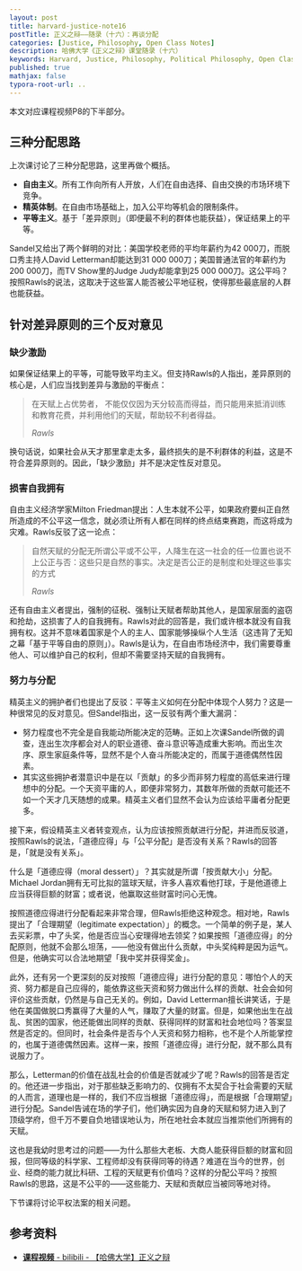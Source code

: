 ```yaml
---
layout: post
title: harvard-justice-note16
postTitle: 正义之辩——随录（十六）：再谈分配
categories: [Justice, Philosophy, Open Class Notes]
description: 哈佛大学《正义之辩》课堂随录（十六）
keywords: Harvard, Justice, Philosophy, Political Philosophy, Open Class Notes
published: true
mathjax: false
typora-root-url: ..
---
```


本文对应课程视频P8的下半部分。

## 三种分配思路

上次课讨论了三种分配思路，这里再做个概括。

- **自由主义**。所有工作向所有人开放，人们在自由选择、自由交换的市场环境下竞争。
- **精英体制**。在自由市场基础上，加入公平均等机会的限制条件。
- **平等主义**。基于「差异原则」（即便最不利的群体也能获益），保证结果上的平等。

Sandel又给出了两个鲜明的对比：美国学校老师的平均年薪约为42 000刀，而脱口秀主持人David Letterman却能达到31 000 000刀；美国普通法官的年薪约为200 000刀，而TV Show里的Judge Judy却能拿到25 000 000刀。这公平吗？按照Rawls的说法，这取决于这些富人能否被公平地征税，使得那些最底层的人群也能获益。

## 针对差异原则的三个反对意见

### 缺少激励
如果保证结果上的平等，可能导致平均主义。但支持Rawls的人指出，差异原则的核心是，人们应当找到差异与激励的平衡点：

>在天赋上占优势者， 不能仅仅因为天分较高而得益，而只能用来抵消训练和教育花费，并利用他们的天赋，帮助较不利者得益。
>
>*Rawls*

换句话说，如果社会从天才那里拿走太多，最终损失的是不利群体的利益，这是不符合差异原则的。因此，「缺少激励」并不是决定性反对意见。

### 损害自我拥有

自由主义经济学家Milton Friedman提出：人生本就不公平，如果政府要纠正自然所造成的不公平这一信念，就必须让所有人都在同样的终点结束赛跑，而这将成为灾难。Rawls反驳了这一论点：

>自然天赋的分配无所谓公平或不公平，人降生在这一社会的任一位置也说不上公正与否：这些只是自然的事实。决定是否公正的是制度和处理这些事实的方式
>
>*Rawls*

还有自由主义者提出，强制的征税、强制让天赋者帮助其他人，是国家层面的盗窃和抢劫，这损害了人的自我拥有。Rawls对此的回答是，我们或许根本就没有自我拥有权。这并不意味着国家是个人的主人、国家能够操纵个人生活（这违背了无知之幕「基于平等自由的原则」）。Rawls是认为，在自由市场经济中，我们需要尊重他人、可以维护自己的权利，但却不需要坚持天赋的自我拥有。

### 努力与分配

精英主义的拥护者们也提出了反驳：平等主义如何在分配中体现个人努力？这是一种很常见的反对意见。但Sandel指出，这一反驳有两个重大漏洞：

- 努力程度也不完全是自我能动所能决定的范畴。正如上次课Sandel所做的调查，连出生次序都会对人的职业道德、奋斗意识等造成重大影响。而出生次序、原生家庭条件等，显然不是个人奋斗所能决定的，而属于道德偶然性因素。
- 其实这些拥护者潜意识中是在以「贡献」的多少而非努力程度的高低来进行理想中的分配。一个天资平庸的人，即便非常努力，其数年所做的贡献可能还不如一个天才几天随想的成果。精英主义者们显然不会认为应该给平庸者分配更多。

接下来，假设精英主义者转变观点，认为应该按照贡献进行分配，并进而反驳道，按照Rawls的说法，「道德应得」与「公平分配」是否没有关系？Rawls的回答是，「就是没有关系」。

什么是「道德应得（moral dessert）」？其实就是所谓「按贡献大小」分配。Michael Jordan拥有无可比拟的篮球天赋，许多人喜欢看他打球，于是他道德上应当获得巨额的财富；或者说，他赢取这些财富时问心无愧。

按照道德应得进行分配看起来非常合理，但Rawls拒绝这种观念。相对地，Rawls提出了「合理期望（legitimate expectation）」的概念。一个简单的例子是，某人去买彩票，中了头奖，他是否应当心安理得地去领奖？如果按照「道德应得」的分配原则，他就不会那么坦荡，——他没有做出什么贡献，中头奖纯粹是因为运气。但是，他确实可以合法地期望「我中奖并获得奖金」。

此外，还有另一个更深刻的反对按照「道德应得」进行分配的意见：哪怕个人的天资、努力都是自己应得的，能依靠这些天资和努力做出什么样的贡献、社会会如何评价这些贡献，仍然是与自己无关的。例如，David Letterman擅长讲笑话，于是他在美国做脱口秀赢得了大量的人气，赚取了大量的财富。但是，如果他出生在战乱、贫困的国家，他还能做出同样的贡献、获得同样的财富和社会地位吗？答案显然是否定的。但同时，社会条件是否与个人天资和努力相称，也不是个人所能掌控的，也属于道德偶然因素。这样一来，按照「道德应得」进行分配，就不那么具有说服力了。

那么，Letterman的价值在战乱社会的价值是否就减少了呢？Rawls的回答是否定的。他还进一步指出，对于那些缺乏影响力的、仅拥有不太契合于社会需要的天赋的人而言，道理也是一样的，我们不应当根据「道德应得」，而是根据「合理期望」进行分配。Sandel告诫在场的学子们，他们确实因为自身的天赋和努力进入到了顶级学府，但千万不要自负地错误地认为，所在地社会本就应当推崇他们所拥有的天赋。

这也是我幼时思考过的问题——为什么那些大老板、大商人能获得巨额的财富和回报，但同等级的科学家、工程师却没有获得同等的待遇？难道在当今的世界，创业、经商的能力就比科研、工程的天赋更有价值吗？这样的分配公平吗？按照Rawls的思路，这是不公平的——这些能力、天赋和贡献应当被同等地对待。

下节课将讨论平权法案的相关问题。

## 参考资料

- [**课程视频** - bilibili - 【哈佛大学】正义之辩](https://www.bilibili.com/video/BV1d4411v7G4)

